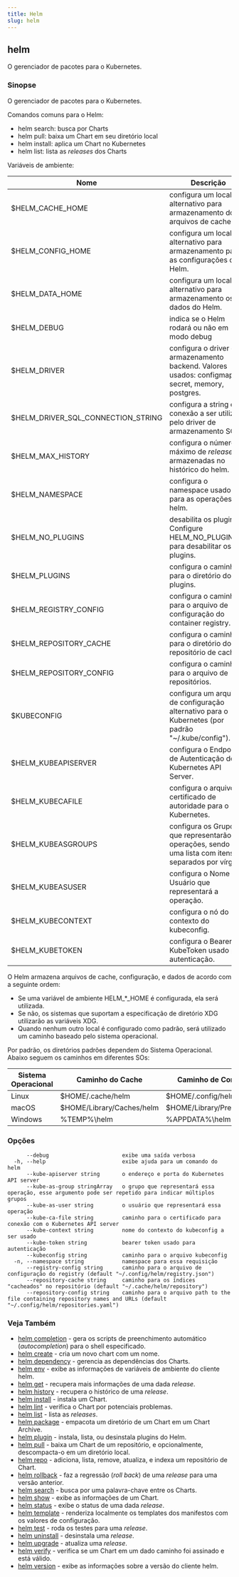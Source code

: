 ```yaml
---
title: Helm
slug: helm
---
```


## helm

O gerenciador de pacotes para o Kubernetes.

### Sinopse

O gerenciador de pacotes para o Kubernetes.

Comandos comuns para o Helm:

- helm search:    busca por Charts
- helm pull:      baixa um Chart em seu diretório local
- helm install:   aplica um Chart no Kubernetes
- helm list:      lista as _releases_ dos Charts

Variáveis de ambiente:

| Nome                               | Descrição                                                                                                  |
|------------------------------------|------------------------------------------------------------------------------------------------------------|
| $HELM_CACHE_HOME                   | configura um local alternativo para armazenamento dos arquivos de cache.                                   |
| $HELM_CONFIG_HOME                  | configura um local alternativo para armazenamento para as configurações do Helm.                           |
| $HELM_DATA_HOME                    | configura um local alternativo para armazenamento os dados do Helm.                                        |
| $HELM_DEBUG                        | indica se o Helm rodará ou não em modo debug                                                               |
| $HELM_DRIVER                       | configura o driver de armazenamento backend. Valores usados: configmap, secret, memory, postgres.          |
| $HELM_DRIVER_SQL_CONNECTION_STRING | configura a string de conexão a ser utilizada pelo driver de armazenamento SQL.                            |
| $HELM_MAX_HISTORY                  | configura o número máximo de _releases_ armazenadas no histórico do helm.                                  |
| $HELM_NAMESPACE                    | configura o namespace usado para as operações do helm.                                                     |
| $HELM_NO_PLUGINS                   | desabilita os plugins. Configure HELM_NO_PLUGINS=1 para desabilitar os plugins.                            |
| $HELM_PLUGINS                      | configura o caminho para o diretório dos plugins.                                                          |
| $HELM_REGISTRY_CONFIG              | configura o caminho para o arquivo de configuração do container registry.                                  |
| $HELM_REPOSITORY_CACHE             | configura o caminho para o diretório do repositório de cache.                                              |
| $HELM_REPOSITORY_CONFIG            | configura o caminho para o arquivo de repositórios.                                                        |
| $KUBECONFIG                        | configura um arquivo de configuração alternativo para o Kubernetes (por padrão "~/.kube/config").          |
| $HELM_KUBEAPISERVER                | configura o Endpoint de Autenticação do Kubernetes API Server.                                             |
| $HELM_KUBECAFILE                   | configura o arquivo do certificado de autoridade para o Kubernetes.                                        |
| $HELM_KUBEASGROUPS                 | configura os Grupos que representarão as operações, sendo esta uma lista com itens separados por vírgula.  |
| $HELM_KUBEASUSER                   | configura o Nome de Usuário que representará a operação.                                                   |
| $HELM_KUBECONTEXT                  | configura o nó do contexto do kubeconfig.                                                                  |
| $HELM_KUBETOKEN                    | configura o Bearer KubeToken usado para autenticação.                                                      |

O Helm armazena arquivos de cache, configuração, e dados de acordo com a seguinte ordem:

- Se uma variável de ambiente HELM_*_HOME é configurada, ela será utilizada.
- Se não, os sistemas que suportam a especificação de diretório XDG utilizarão as variáveis XDG.
- Quando nenhum outro local é configurado como padrão, será utilizado um caminho baseado pelo sistema operacional.

Por padrão, os diretórios padrões dependem do Sistema Operacional. Abaixo seguem os caminhos em diferentes SOs:

| Sistema Operacional | Caminho do Cache                | Caminho de Configuração             | Caminho para os Dados               |
|---------------------|---------------------------------|-------------------------------------|-------------------------------------|
| Linux               | $HOME/.cache/helm               | $HOME/.config/helm                  | $HOME/.local/share/helm             |
| macOS               | $HOME/Library/Caches/helm       | $HOME/Library/Preferences/helm      | $HOME/Library/helm                  |
| Windows             | %TEMP%\helm                     | %APPDATA%\helm                      | %APPDATA%\helm                      |


### Opções

```
      --debug                       exibe uma saída verbosa
  -h, --help                        exibe ajuda para um comando do helm
      --kube-apiserver string       o endereço e porta do Kubernetes API server
      --kube-as-group stringArray   o grupo que representará essa operação, esse argumento pode ser repetido para indicar múltiplos grupos
      --kube-as-user string         o usuário que representará essa operação
      --kube-ca-file string         caminho para o certificado para conexão com o Kubernetes API server
      --kube-context string         nome do contexto do kubeconfig a ser usado
      --kube-token string           bearer token usado para autenticação
      --kubeconfig string           caminho para o arquivo kubeconfig
  -n, --namespace string            namespace para essa requisição
      --registry-config string      caminho para o arquivo de configuração do registry (default "~/.config/helm/registry.json")
      --repository-cache string     caminho para os índices "cacheados" no repositório (default "~/.cache/helm/repository")
      --repository-config string    caminho para o arquivo path to the file containing repository names and URLs (default "~/.config/helm/repositories.yaml")
```

### Veja Também
* [helm completion](/helm/helm_completion.md) - gera os scripts de preenchimento automático (_autocompletion_) para o shell especificado.
* [helm create](/helm/helm_create.md) - cria um novo chart com um nome.
* [helm dependency](/helm/helm_dependency.md) - gerencia as dependências dos Charts.
* [helm env](/helm/helm_env.md) - exibe as informações de variáveis de ambiente do cliente helm.
* [helm get](/helm/helm_get.md) - recupera mais informações de uma dada _release_.
* [helm history](/helm/helm_history.md) - recupera o histórico de uma _release_.
* [helm install](/helm/helm_install.md) - instala um Chart.
* [helm lint](/helm/helm_lint.md) - verifica o Chart por potenciais problemas.
* [helm list](/helm/helm_list.md) - lista as _releases_.
* [helm package](/helm/helm_package.md) - empacota um diretório de um Chart em um Chart Archive.
* [helm plugin](/helm/helm_plugin.md) - instala, lista, ou desinstala plugins do Helm.
* [helm pull](/helm/helm_pull.md) - baixa um Chart de um repositório, e opcionalmente, descompacta-o em um diretório local.
* [helm repo](/helm/helm_repo.md) - adiciona, lista, remove, atualiza, e indexa um repositório de Chart.
* [helm rollback](/helm/helm_rollback.md) - faz a regressão (_roll back_) de uma _release_ para uma versão anterior.
* [helm search](/helm/helm_search.md) - busca por uma palavra-chave entre os Charts.
* [helm show](/helm/helm_show.md) - exibe as informações de um Chart.
* [helm status](/helm/helm_status.md) - exibe o status de uma dada _release_.
* [helm template](/helm/helm_template.md) - renderiza localmente os templates dos manifestos com os valores de configuração.
* [helm test](/helm/helm_test.md) - roda os testes para uma _release_.
* [helm uninstall](/helm/helm_uninstall.md) - desinstala uma _release_.
* [helm upgrade](/helm/helm_upgrade.md) - atualiza uma _release_.
* [helm verify](/helm/helm_verify.md) - verifica se um Chart em um dado caminho foi assinado e está válido.
* [helm version](/helm/helm_version.md) - exibe as informações sobre a versão do cliente helm.